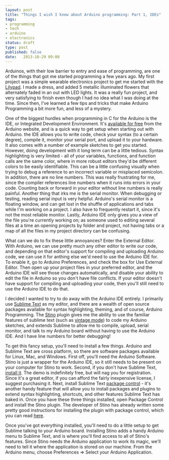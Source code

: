 ```yaml
---
layout: post
title: "Things I wish I knew about Arduino programming: Part 1, IDEs" 
tags:
- programming
- tech
- arduino
- electronics
status: draft 
type: post
published: false
date:   2013-10-29 09:00
---
```


Arduinos, with their low barrier to entry and ease of programming, are one of the things that got me started programming a few years ago. My first project was a simple wearable electronics project to get me started with the [Lilypad](http://www.arduino.cc/en/Main/ArduinoBoardLilyPad). I made a dress, and added 5 metallic illuminated flowers that alternately faded in an out with LED lights. It was a really fun project, and very satisfying to finish even though I had no idea what I was doing at the time. Since then, I've learned a few tips and tricks that make Arduino Programming a bit more fun, and less of a mystery.

One of the biggest hurdles when programming in C for the Arduino is the IDE, or Integrated Development Environment. It's [available for free](http://www.arduino.cc/en/Main/Software#toc1) from the Arduino website, and is a quick way to get setup when starting out with Arduino. the IDE allows you to write code, check your syntax (to a certain degree), compile it, monitor your serial port, and upload it to your hardware. It also comes with a number of example sketches to get you started. However, doing development with it long term can be a little tedious. Syntax highlighting is very limited - all of your variables, functions, and function calls are the same color, where in more robust editors they'd be different colors to be easily identifiable. This can be a little confusing visually when trying to debug a reference to an incorrect variable or misplaced semicolon. In addition, there are no line numbers. This was really frustrating for me, since the compiler references line numbers when it runs into errors in your code. Counting back or forward in your editor without line numbers is really painful. Another thing that irks me is the serial monitor. When debugging or testing, reading serial input is very helpful. Arduino's serial monitor is a floating window, and can get lost in the shuffle of applications and tabs while I'm working on a project. I also have to frequently restart it, since it's not the most reliable monitor. Lastly, Arduino IDE only gives you a view of the file you're currently working on; as someone used to editing several files at a time an opening projects by folder and project, not having tabs or a map of all the files in my project directory can be confusing.

What can we do to fix these little annoyances? Enter the External Editor. With Arduino, we can use pretty much any other editor to write our code, and depending on that editor's support for compiling and uploading Arduino code, we can use it for anthing else we'd need to use the Arduino IDE for. To enable it, go to Arduino Preferences, and check the box for Use External Editor. Then open up your project files in your preferred editor, and the Arduino IDE will see those changes automatically, and disable your ability to edit the file in Arduino so you don't have file conflicts. If your editor doesn't have support for compiling and uploading your code, then you'll still need to use the Arduino IDE to do that.

I decided I wanted to try to do away with the Arduino IDE entirely. I primarily use [Sublime Text](sublimetext.com) as my editor, and there are a wealth of open source packages available for syntax highlighting, theming, and of course, Arduino Programming. The [Stino](https://github.com/Robot-Will/Stino) plugin gives me the ability to use the familiar features of sublime text (such as [vintage mode](http://www.sublimetext.com/docs/2/vintage.html)) to code my Arduino sketches, and extends Sublime to allow me to compile, upload, serial monitor, and talk to my Arduino board without having to use the Arduino IDE. And I have line numbers for better debugging!

To get this fancy setup, you'll need to install a few things. Arduino and Sublime Text are cross platform, so there are software packages available for Linux, Mac, and Windows. First off, you'll need the Arduino Software. Stino is just a wrapper for the Arduino IDE, so it still needs to be present on your computer for Stino to work. Second, if you don't have Sublime Text, [install it](http://www.sublimetext.com/2). The demo is indefinitely free, but will nag you for registration. Since it's a great editor, if you can afford the fairly inexpensive license, I suggest purchasing it. Next, install Sublime Text [package control](https://sublime.wbond.net/installation) - it's another handy feature that will allow you to install packages and plugins to extend syntax highlighting, shortcuts, and other features Sublime Text has baked in. Once you have these three things installed, open Package Control and install the Stino plugin. The developer of Stino has already written some pretty good instructions for installing the plugin with package control, which you can read [here](https://github.com/Robot-Will/Stino#1-installation-through-sublime-text-package-control). 

Once you've got everything installed, you'll need to do a little setup to get Sublime talking to your Arduino board. Installing Stino adds a handy Arduino menu to Sublime Text, and is where you'll find access to all of Stino's features. Since Stino needs the Arduino application to work its magic, we'll need to tell it where the application is stored on our machine. From the Arduino menu, choose Preferences => Select your Arduino Application.